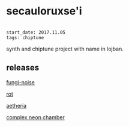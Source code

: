 # secauloruxse'i

```

start_date: 2017.11.05
tags: chiptune
```

synth and chiptune project with name in lojban.

## releases

[fungi-noise](fungi-noise.html "04-11-2018")

[rot](rot.html "08-11-2018")

[aetheria](aetheria.html "09-11-2018")

[complex neon chamber](complex-neon-chamber.html "08-02-2019")
